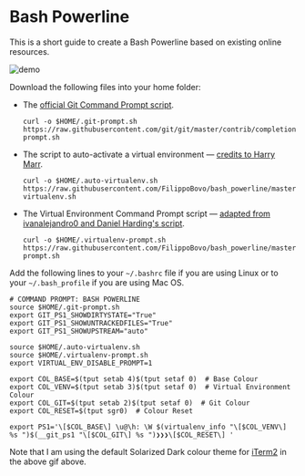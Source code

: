 # Bash Powerline

This is a short guide to create a Bash Powerline based on existing online resources.

![demo](/Users/fil/Projects/bash_powerline/demo.gif)

Download the following files into your home folder:

- The [official Git Command Prompt script](https://github.com/git/git/blob/master/contrib/completion/git-prompt.sh).

  ```shell
  curl -o $HOME/.git-prompt.sh https://raw.githubusercontent.com/git/git/master/contrib/completion/git-prompt.sh
  ```

- The script to auto-activate a virtual environment — [credits to Harry Marr](https://hmarr.com/2010/jan/19/making-virtualenv-play-nice-with-git/).

  ```shell
  curl -o $HOME/.auto-virtualenv.sh https://raw.githubusercontent.com/FilippoBovo/bash_powerline/master/auto-virtualenv.sh
  ```

- The Virtual Environment Command Prompt script — [adapted from ivanalejandro0 and Daniel Harding's script](https://stackoverflow.com/a/20026992).

  ```shell
  curl -o $HOME/.virtualenv-prompt.sh https://raw.githubusercontent.com/FilippoBovo/bash_powerline/master/virtualenv-prompt.sh
  ```
Add the following lines to your `~/.bashrc` file if you are using Linux or to your `~/.bash_profile` if you are using Mac OS.

```shell
# COMMAND PROMPT: BASH POWERLINE
source $HOME/.git-prompt.sh
export GIT_PS1_SHOWDIRTYSTATE="True"
export GIT_PS1_SHOWUNTRACKEDFILES="True"
export GIT_PS1_SHOWUPSTREAM="auto"

source $HOME/.auto-virtualenv.sh
source $HOME/.virtualenv-prompt.sh
export VIRTUAL_ENV_DISABLE_PROMPT=1

export COL_BASE=$(tput setab 4)$(tput setaf 0)  # Base Colour
export COL_VENV=$(tput setab 3)$(tput setaf 0)  # Virtual Environment Colour
export COL_GIT=$(tput setab 2)$(tput setaf 0)  # Git Colour
export COL_RESET=$(tput sgr0)  # Colour Reset

export PS1='\[$COL_BASE\] \u@\h: \W $(virtualenv_info "\[$COL_VENV\] %s ")$(__git_ps1 "\[$COL_GIT\] %s ")❯❯❯\[$COL_RESET\] '
```

Note that I am using the default Solarized Dark colour theme for [iTerm2](https://www.iterm2.com/) in the above gif above.